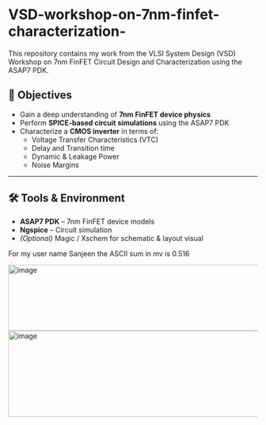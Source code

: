 # VSD-workshop-on-7nm-finfet-characterization-
This repository contains my work from the VLSI System Design (VSD) Workshop on 7nm FinFET Circuit Design and Characterization using the ASAP7 PDK.

## 🚀 Objectives
- Gain a deep understanding of **7nm FinFET device physics**  
- Perform **SPICE-based circuit simulations** using the ASAP7 PDK  
- Characterize a **CMOS inverter** in terms of:  
  - Voltage Transfer Characteristics (VTC)  
  - Delay and Transition time  
  - Dynamic & Leakage Power  
  - Noise Margins  

---

## 🛠️ Tools & Environment
- **ASAP7 PDK** – 7nm FinFET device models  
- **Ngspice** – Circuit simulation  
- *(Optional)* Magic / Xschem for schematic & layout visual

For my user name Sanjeen the ASCII sum in mv is 0.516

<img width="553" height="133" alt="image" src="https://github.com/user-attachments/assets/8462416d-9ae2-41b0-91f1-4d005192d84c" />

<img width="656" height="174" alt="image" src="https://github.com/user-attachments/assets/abb77b4d-5835-4de5-9802-0d9b4c307f8d" />


